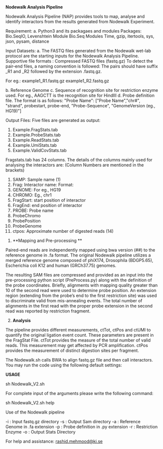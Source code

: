 
**Nodewalk Analysis Pipeline**

Nodewalk Analysis Pipeline (NAP) provides tools to map, analyse and identify interactors from the results generated from Nodewalk Experiment. 

Requirement: 
a.	Python3 and its packagaes and modules
Packages: Bio.SeqIO, Levenshtein
Module Bio.Seq 
Modules Time, gzip, itertools, sys, json, pysam, distance
 

Input Datasets: 
a.	The FASTQ files generated from the Nodewalk wet-lab protocol are the starting inputs for the Nodewalk Analysis Pipeline. 
Supportive file formats : Compressed FASTQ files (fastq.gz)
To detect the pair-end files, a naming convention is followed: The pairs should have suffix
_R1 and _R2 followed by the extension .fastq.gz.

For eg.: 
example1_R1.fastq.gz
example1_R2.fastq.gz

b.	Reference Genome 
c.	Sequence of recognition site for restriction enzyme used. For eg., AAGCTT is the recognition site for HindIII
d.	Probe definition file. The format is as follows:
"Probe Name":	["Probe Name","chr#", "strand", probestart, probe-end, "Probe-Sequence", "GenomeVersion (eg., HG19)"]

Output Files:
Five files are generated as output:
1.	Example.FragStats.tab
2.	Example.ProbeStats.tab
3.	Example.ReadStats.tab
4.	Example.UmiStats.tab
5.	Example.ValidCovStats.tab

Fragstats.tab has 24 columns. The details of the columns mainly used for analysing the interactors are:
(Column Numbers are mentioned in the brackets)
1. SAMP: Sample name (1)
2. Frag: Interactor name: Format:
3. GENOME: For eg., HG19
4. CHROMO: Eg., chr1
5. FragStart: start position of interactor
6. FragEnd: end position of interactor
7. PROBE: Probe name 
8. ProbeChromo	
9. ProbePosition	
10. ProbeGenome	
14. ctpos: Approximate number of digested reads (14)


1)	**Mapping and Pre-processing **

Paired-end reads are independently mapped using bwa version (##) to the reference genome in .fa format. 
The original Nodewalk pipeline utilizes a merged reference genome composed of phiX174, Drosophila (BDGP5.65), Escherichia coli K12 and human (GRCh37.75) genomes. 

The resulting SAM files are compressed and provided as an input into the pre-processing python script (PreProcess.py) along with the definition of the probe coordinates. Briefly, alignments with mapping quality greater than 10 of the second read were used to determine probe position. An extension region (extending from the probe’s end to the first restriction site) was used to discriminate valid from mis-annealing events. The total number of alignments in the first read with the proper probe extension in the second read was reported by restriction fragment.


2)	**Analysis**

The pipeline provides different measurements, ctTot, ctPos and ctUMI to quantify the original ligation event count. These parameters are present in the FragStat File. 
ctTot provides the measure of the total number of valid reads. This measurement may get affected by PCR amplification. ctPos provides the measurement of distinct digestion sites per fragment. 



The Nodewalk.sh calls BWA to align fastq.gz file and then call interactors. You may run the code using the following default settings:


**USAGE**

sh Nodewalk_V2.sh

For complete input of the arguments please write the following command:

sh Nodewalk_V2.sh help

Use of the Nodewalk pipeline

-i : Input fastq.gz directory 
-s : Output Sam directory 
-a : Reference Genome in .fa extension 
-p : Probe definition in .py extension 
-r : Restriction Enzyme 
-o : Output Stats Directory



For help and assistance: rashid.mehmood@ki.se
